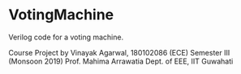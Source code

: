 # VotingMachine
Verilog code for a voting machine.

Course Project by Vinayak Agarwal, 180102086 (ECE)
Semester III (Monsoon 2019)
Prof. Mahima Arrawatia
Dept. of EEE, IIT Guwahati
